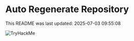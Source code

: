 # Auto Regenerate Repository

This README was last updated: 2025-07-03 09:55:08

 ![TryHackMe](https://tryhackme.com/badge/533634)